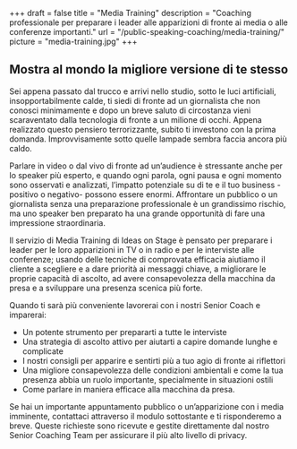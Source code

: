 +++
draft 		= false
title 		= "Media Training"
description	= "Coaching professionale per preparare i leader alle apparizioni di fronte ai media o alle conferenze importanti."
url 		= "/public-speaking-coaching/media-training/"
picture		= "media-training.jpg"
+++

## Mostra al mondo la migliore versione di te stesso

Sei appena passato dal trucco e arrivi nello studio, sotto le luci artificiali, insopportabilmente calde, ti siedi di fronte ad un giornalista che non conosci minimamente e dopo un breve saluto di circostanza vieni scaraventato dalla tecnologia di fronte a un milione di occhi. Appena realizzato questo pensiero terrorizzante, subito ti investono con la prima domanda. Improvvisamente sotto quelle lampade sembra faccia ancora più caldo. 

Parlare in video o dal vivo di fronte ad un’audience è stressante anche per lo speaker più esperto, e quando ogni parola, ogni pausa e ogni momento sono osservati e analizzati, l’impatto potenziale su di te e il tuo business - positivo o negativo- possono essere enormi. Affrontare un pubblico o un giornalista senza una preparazione professionale è un grandissimo rischio, ma uno speaker ben preparato ha una grande opportunità di fare una impressione straordinaria.  

Il servizio di Media Training di Ideas on Stage è pensato per preparare i leader per le loro apparizioni in TV o in radio e per le interviste alle conferenze; usando delle tecniche di comprovata efficacia aiutiamo il cliente a scegliere e a dare priorità ai messaggi chiave, a migliorare le proprie capacità di ascolto, ad avere consapevolezza della macchina da presa e a sviluppare una presenza scenica più forte.  

Quando ti sarà più conveniente lavorerai con i nostri Senior Coach e imparerai: 

* Un potente strumento per prepararti a tutte le interviste 
* Una strategia di ascolto attivo per aiutarti a capire domande lunghe e complicate
* I nostri consigli per apparire e sentirti più a tuo agio di fronte ai riflettori
* Una migliore consapevolezza delle condizioni ambientali e come la tua presenza abbia un ruolo importante, specialmente in situazioni ostili
* Come parlare in maniera efficace alla macchina da presa. 

Se hai un importante appuntamento pubblico o un’apparizione con i media imminente, contattaci attraverso il modulo sottostante e ti risponderemo a breve. Queste richieste sono ricevute e gestite direttamente dal nostro Senior Coaching Team per assicurare il più alto livello di privacy.

